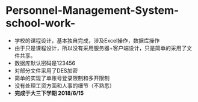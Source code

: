# Personnel-Management-System-school-work-

* 学校的课程设计，基本独自完成，涉及Excel操作，数据库操作 
* 由于只是课程设计，所以没有采用服务器+客户端设计，只是简单的采用了文件共享。
* 数据库默认密码是123456
* 对部分文件采用了DES加密
* 简单的实现了单账号登录限制和多开限制
* 没有处理工资方面和人事的细节（不熟悉）
* **完成于大三下学期 2018/6/15**

